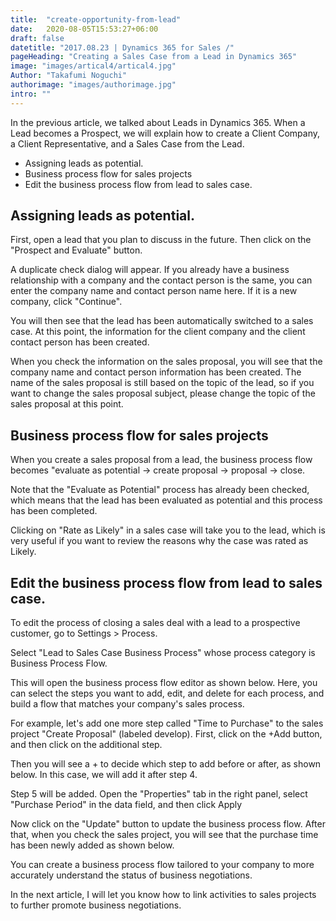 ```yaml
---
title:  "create-opportunity-from-lead"
date:   2020-08-05T15:53:27+06:00
draft: false
datetitle: "2017.08.23 | Dynamics 365 for Sales /"
pageHeading: "Creating a Sales Case from a Lead in Dynamics 365"
image: "images/artical4/artical4.jpg"
Author: "Takafumi Noguchi"
authorimage: "images/authorimage.jpg"
intro: ""
---
```

<!-- Intro  -->
In the previous article, we talked about Leads in Dynamics 365. When a Lead becomes a Prospect, we will explain how to create a Client Company, a Client Representative, and a Sales Case from the Lead.

<!-- Table Of Content -->

* Assigning leads as potential.
* Business process flow for sales projects
* Edit the business process flow from lead to sales case.

## Assigning leads as potential.
First, open a lead that you plan to discuss in the future. Then click on the "Prospect and Evaluate" button.
<!-- Image= potential.png -->

A duplicate check dialog will appear. If you already have a business relationship with a company and the contact person is the same, you can enter the company name and contact person name here. If it is a new company, click "Continue".
<!-- Image= potential1.png -->

You will then see that the lead has been automatically switched to a sales case. At this point, the information for the client company and the client contact person has been created.
<!-- Image= potential2.png -->

When you check the information on the sales proposal, you will see that the company name and contact person information has been created. The name of the sales proposal is still based on the topic of the lead, so if you want to change the sales proposal subject, please change the topic of the sales proposal at this point.
<!-- Image= potential3.png -->

## Business process flow for sales projects
When you create a sales proposal from a lead, the business process flow becomes "evaluate as potential → create proposal → proposal → close.

Note that the "Evaluate as Potential" process has already been checked, which means that the lead has been evaluated as potential and this process has been completed.
<!-- Image= projects.png -->

Clicking on "Rate as Likely" in a sales case will take you to the lead, which is very useful if you want to review the reasons why the case was rated as Likely.
<!-- Image= projects1.png -->

## Edit the business process flow from lead to sales case.
To edit the process of closing a sales deal with a lead to a prospective customer, go to Settings > Process.
<!-- Image= case.png -->

Select "Lead to Sales Case Business Process" whose process category is Business Process Flow.
<!-- Image= case1.png -->

This will open the business process flow editor as shown below. Here, you can select the steps you want to add, edit, and delete for each process, and build a flow that matches your company's sales process.
<!-- Image= case2.png -->

For example, let's add one more step called "Time to Purchase" to the sales project "Create Proposal" (labeled develop). First, click on the +Add button, and then click on the additional step.
<!-- Image= case3.png -->

Then you will see a + to decide which step to add before or after, as shown below. In this case, we will add it after step 4.
<!-- Image= case4.png -->

Step 5 will be added. Open the "Properties" tab in the right panel, select "Purchase Period" in the data field, and then click Apply
<!-- Image= case5.png -->

Now click on the "Update" button to update the business process flow. After that, when you check the sales project, you will see that the purchase time has been newly added as shown below.
<!-- Image= case6.png -->

You can create a business process flow tailored to your company to more accurately understand the status of business negotiations.

In the next article, I will let you know how to link activities to sales projects to further promote business negotiations.